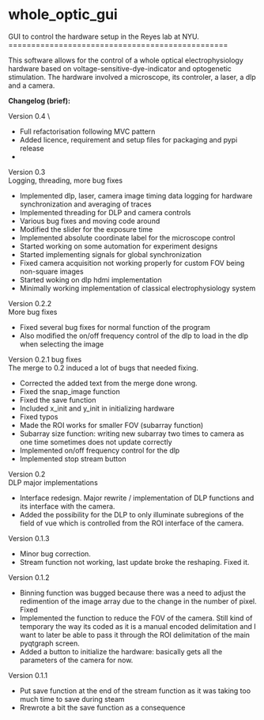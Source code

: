 # whole_optic_gui


GUI to control the hardware setup in the Reyes lab at NYU. ================================================

This software allows for the control of a whole optical electrophysiology hardware based on voltage-sensitive-dye-indicator and optogenetic stimulation. The hardware involved a microscope, its controler, a laser, a dlp and a camera.


**Changelog (brief):**

Version 0.4 \
* Full refactorisation following MVC pattern
* Added licence, requirement and setup files for packaging and pypi release
*

Version 0.3 \
Logging, threading, more bug fixes
* Implemented dlp, laser, camera image timing data logging for hardware synchronization and averaging of traces
* Implemented threading for DLP and camera controls
* Various bug fixes and moving code around
* Modified the slider for the exposure time
* Implemented absolute coordinate label for the microscope control
* Started working on some automation for experiment designs
* Started implementing signals for global synchronization
* Fixed camera acquisition not working properly for custom FOV being non-square images
* Started woking on dlp hdmi implementation
* Minimally working implementation of classical electrophysiology system

Version 0.2.2 \
More bug fixes
* Fixed several bug fixes for normal function of the program
* Also modified the on/off frequency control of the dlp to load in the dlp when selecting the image

Version 0.2.1 bug fixes \
The merge to 0.2 induced a lot of bugs that needed fixing.
* Corrected the added text from the merge done wrong.
* Fixed the snap_image function
* Fixed the save function
* Included x_init and y_init in initializing hardware
* Fixed typos
* Made the ROI works for smaller FOV (subarray function)
* Subarray size function: writing new subarray two times to camera as one time sometimes does not update correctly
* Implemented on/off frequency control for the dlp
* Implemented stop stream button

Version 0.2  \
DLP major implementations
* Interface redesign. Major rewrite / implementation of DLP functions and its interface with the camera.
* Added the possibility for the DLP to only illuminate subregions of the field of vue which is controlled from the ROI interface of the camera.

Version 0.1.3
* Minor bug correction.
* Stream function not working, last update broke the reshaping. Fixed it.

Version 0.1.2
* Binning function was bugged because there was a need to adjust the redimention of the image array due to the change in the number of pixel. Fixed
* Implemented the function to reduce the FOV of the camera. Still kind of temporary the way its coded as it is a manual encoded delimitation and I want to later be able to pass it through the ROI delimitation of the main pyqtgraph screen.
* Added a button to initialize the hardware: basically gets all the parameters of the camera for now.

Version 0.1.1
* Put save function at the end of the stream function as it was taking too much time to save during steam
* Rrewrote a bit the save function as a consequence
